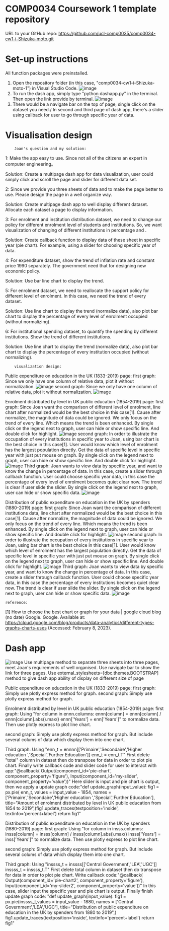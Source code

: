 # COMP0034 Coursework 1 template repository
URL to your GitHub repo: https://github.com/ucl-comp0035/comp0034-cw1-i-Shizuka-moto.git
# Set-up instructions
All function packages were preinstalled.
1. Open the repository folder (in this case, "comp0034-cw1-i-Shizuka-moto-1") in Visual Studio Code.
![image](folder.png)
2. To run the dash app, simply type "python dashapp.py" in the terminal. Then open the link provide by terminal.
![image](terminal.png)
3. There would be a navigate bar on the top of page, single click on the dataset you need./
   In second and third page of dash app, there's a slider using callback for user to go through specific year of data.
# Visualisation design
        Joan's question and my solution:

1: Make the app easy to use. Since not all of the citizens an expert in computer engineering。

Solution: Create a multipage dash app for data visualization, user could simply click and scroll the page and slider for different data set.

2: Since we provide you three sheets of data and to make the page better to use. Please design the page in a well organize way.

Solution: Create multipage dash app to well display different dataset. Allocate each dataset a page to display information.

3: For enrolment and institution distribution dataset, we need to change our policy for different enrolment level of students and institutions. So, we want visualization of changing of different institutions in percentage and .


Solution: Create callback function to display data of these sheet in specific year (pie chart). For example, using a slider for choosing specific year of data.

4: For expenditure dataset, show the trend of inflation rate and constant price 1990 separately. The government need that for designing new economic policy.

Solution: Use bar line chart to display the trend.

5: For enrolment dataset, we need to reallocate the support policy for different level of enrolment. In this case, we need the trend of every dataset.

Solution: Use line chart to display the trend (normalize data), also plot bar chart to display the percentage of every level of enrolment occupied (without normalizing).

6: For institutional spending dataset, to quantify the spending by different institutions. Show the trend of different institutions. 

Solution: Use line chart to display the trend (normalize data), also plot bar chart to display the percentage of every institution occupied (without normalizing).

        visualization design:

Public expenditure on education in the UK (1833-2019) page:
first graph: Since we only have one column of relative data, plot it without normalization.
![image](firstpagefirstgraph.png)
second graph: Since we only have one column of relative data, plot it without normalization.
![image](firstpagesecondgraph.png)


Enrolment distributed by level in UK public education (1854-2019) page:
first graph: Since Joan want the comparison of different level of enrolment,
line chart after normalized would be the best choice in this case[1]. Cause after normalize, the magnitude of
data could be ignored. We only focus on the trend of every line. Which means the trend is been enhanced. By single click on the legend next to graph, user can hide or show specific line. And double click for highlight.
![image](secondpagefirstgraph.png)
second graph: In order to illustrate the occupation of every institutions in specific year to Joan, using bar chart is the best choice in this case[1]. User
would know which level of enrolment has the largest population directly. Get the data of specific level in specific year with just 
put mouse on graph. By single click on the legend next to graph, user can hide or show specific line. And double click for highlight.
![image](secondpagesecondgraph.png)
Third graph: Joan wants to view data by specific year, and want to know the change in percentage of data. In this case, create a 
slider through callback function. User could choose specific year data, in this case the percentage of every level of enrolment 
becomes quiet clear now. The trend is clear if user slide the slider. By single click on the legend next to graph, user can hide or show specific data.
![image](secondpagethirdgraph.png)


Distribution of public expenditure on education in the UK by spenders (1880-2019) page:
first graph: Since Joan want the comparison of different institutions data, line chart after normalized would be the best choice in this case[1]. Cause after normalize, the magnitude of data could be ignored. We only focus on the trend of every line. Which means the trend is been enhanced. By single click on the legend next to graph, user can hide or show specific line. And double click for highlight.
![image](thirdpagefirstgraph.png)
second graph: In order to illustrate the occupation of every institutions in specific year to Joan, using bar chart is the best choice in this case[1]. User
would know which level of enrolment has the largest population directly. Get the data of specific level in specific year with just 
put mouse on graph. By single click on the legend next to graph, user can hide or show specific line. And double click for highlight.
![image](thirdpagesecondgraph.png)
Third graph: Joan wants to view data by specific year, and want to know the change in percentage of data. In this case, create a 
slider through callback function. User could choose specific year data, in this case the percentage of every institutions 
becomes quiet clear now. The trend is clear if user slide the slider. By single click on the legend next to graph, user can hide or show specific data.
![image](thirdpagethirdgraph.png)

    reference:
[1] How to choose the best chart or graph for your data | google cloud blog (no date) Google. Google. Available at: https://cloud.google.com/blog/products/data-analytics/different-types-graphs-charts-uses (Accessed: February 8, 2023). 
# Dash app
![image](ee0a9023b93ae504d0e12d84dbf8a03.png)
Use multipage method to separate three sheets into three pages, meet Joan's requirements of well organised.
Use navigate bar to show the link for three pages.
Use external_stylesheets=[dbc.themes.BOOTSTRAP] method to give dash app ability of display on different size of page



Public expenditure on education in the UK (1833-2019) page:
first graph: Simply use plotly express method for graph.
second graph: Simply use plotly express method for graph.


Enrolment distributed by level in UK public education (1854-2019) page:
first graph: Using "for column in ennn.columns:
                  ennn[column] = ennn[column]  / ennn[column].abs().max()
              ennn['Years'] = enn['Years']" to normalize data. Then use plotly express to plot line chart.

second graph: Simply use plotly express method for graph. But include several colums of data which display them into one chart.

Third graph: Using "enn_t = ennnn[['Primaire','Secondaire','Higher education ','Special','Further Education']]
                    enn_t = enn_t.T" 
             First delete "total" column in dataset then do transpose for data in order to plot pie chart.
             Finally write callback code and slider code for user to interact with app:"@callback(
                                                                                        Output(component_id='pie-chart', component_property='figure'),
                                                                                        Input(component_id='my-slider', component_property='value'))"
             Here slider is input and pie chart is output, then we apply a update graph code:"def update_graph(input_value):
                                                                                              fig1 = px.pie( enn_t, values = input_value - 1854, names = ['Primaire','Secondaire','Higher education ','Special','Further Education'], title="Amount of enrolment distributed by level in UK public education from 1854 to 2019",)fig1.update_traces(textposition='inside', textinfo='percent+label')
                                                                                              return fig1"

Distribution of public expenditure on education in the UK by spenders (1880-2019) page:
first graph: Using "for column in insss.columns:
                        insss[column] = insss[column]  / insss[column].abs().max()
                    insss['Years'] = inss['Years']" to normalize data. Then use plotly express to plot line chart.

second graph: Simply use plotly express method for graph. But include several colums of data which display them into one chart.

Third graph: Using "inssss_t = inssss[['Central Government','LEA','UGC']]
                    inssss_t = inssss_t.T" First delete total column in dataset then do transpose for data in order to plot pie chart.
             Write callback code:"@callback(
                                  Output(component_id='pie-chart2', component_property='figure'),
                                  Input(component_id='my-slider2', component_property='value'))"
             In this case, slider input the specific year and pie chart is output.
             Finally finish update graph code: "def update_graph(input_value):
                                                    fig1 = px.pie(inssss_t,values = input_value - 1880,
                                                    names = ['Central Government','LEA','UGC'],
                                                    title="Distribution of public expenditure on education in the UK by spenders from 1880 to 2019",)
                                                    fig1.update_traces(textposition='inside', textinfo='percent+label')
                                                    return fig1"